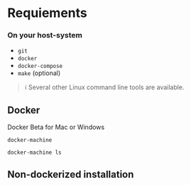 # Requiements


### On your host-system

- `git`
- `docker`
- `docker-compose`
- `make` (optional)

> :information_source: Several other Linux command line tools are available.



## Docker

Docker Beta for Mac or Windows

`docker-machine`
	
	docker-machine ls
	


## Non-dockerized installation
